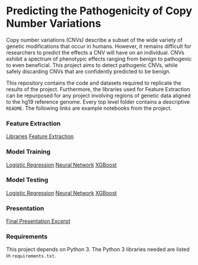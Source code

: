 # Predicting the Pathogenicity of Copy Number Variations

Copy number variations (CNVs) describe a subset of the wide variety of genetic modifications that occur in humans. However, it remains difficult for researchers to predict the effects a CNV will have on an individual. CNVs exhibit a spectrum of phenotypic effects ranging from benign to pathogenic to even beneficial. This project aims to detect pathogenic CNVs, while safely discarding CNVs that are confidently predicted to be benign.

This repository contains the code and datasets required to replicate the results of the project. Furthermore, the libraries used for Feature Extraction can be repurposed for any project involving regions of genetic data aligned to the hg19 reference genome. Every top level folder contains a descriptive `README`. The following links are example notebooks from the project.


### Feature Extraction
[Libraries](2_Feature_Extraction/libraries)
[Feature Extraction](2_Feature_Extraction/feature_creation.ipynb)

### Model Training
[Logistic Regression](3_Model_Training/classifier_k_fold_logit_all_features.ipynb)
[Neural Network](3_Model_Training/classifier_k_fold_neural_all_features_final.ipynb)
[XGBoost](3_Model_Training/classifier_k_fold_xgboost_all_features_and_feature_importance.ipynb)

### Model Testing
[Logistic Regression](4_Model_Testing/5_Model_Testing/classifier_k_fold_logit_all_features.ipynb)
[Neural Network](4_Model_Testing/5_Model_Testing/classifier_k_fold_neural_all_features_final.ipynb)
[XGBoost](4_Model_Testing/5_Model_Testing/classifier_k_fold_xgboost_all_features_and_feature_importance.ipynb)

### Presentation

[Final Presentation Excerpt](https://docs.google.com/viewer?url=https://github.com/yoonsikp/cnv-pathogenicity-prediction/raw/master/BCB330_Presentation_Excerpt.pdf)

### Requirements
This project depends on Python 3. The Python 3 libraries needed are listed in `requirements.txt`. 
